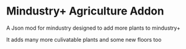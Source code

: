 # Mindustry+ Agriculture Addon
A Json mod for mindustry designed to add more plants to mindustry+ 

It adds many more culivatable plants and some new floors too
